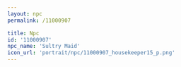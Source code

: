 ```yaml
---
layout: npc
permalink: /11000907

title: Npc
id: '11000907'
npc_name: 'Sultry Maid'
icon_url: 'portrait/npc/11000907_housekeeper15_p.png'
---
```

